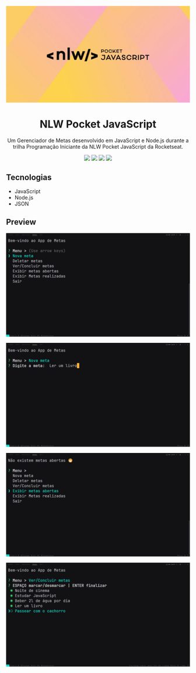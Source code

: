 <div align="center">
<img src="./assets/img/nlw-pocket.webp" alt="Portfolio Dashboard logo">
<h1>NLW Pocket JavaScript</h1>
<p>Um Gerenciador de Metas desenvolvido em JavaScript e Node.js durante a trilha Programação Iniciante da NLW Pocket JavaScript da Rocketseat.
</p>
<img src="https://img.shields.io/github/languages/code-size/udanielnogueira/nlw-pocket-javascript">
<img src="https://img.shields.io/github/languages/count/udanielnogueira/nlw-pocket-javascript">
<img src="https://img.shields.io/github/languages/top/udanielnogueira/nlw-pocket-javascript">
<img src="https://img.shields.io/github/last-commit/udanielnogueira/nlw-pocket-javascript">
</div>

## Tecnologias

- JavaScript
- Node.js
- JSON

## Preview

![Preview do projeto](assets/img/screenshot-1.png "Gerenciador de Metas Preview")

![Preview do projeto](assets/img/screenshot-2.png "Gerenciador de Metas Preview")

![Preview do projeto](assets/img/screenshot-3.png "Gerenciador de Metas Preview")

![Preview do projeto](assets/img/screenshot-4.png "Gerenciador de Metas Preview")
